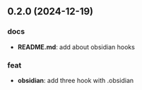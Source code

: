 ## 0.2.0 (2024-12-19)

### docs

- **README.md**: add about obsidian hooks

### feat

- **obsidian**: add three hook with .obsidian
